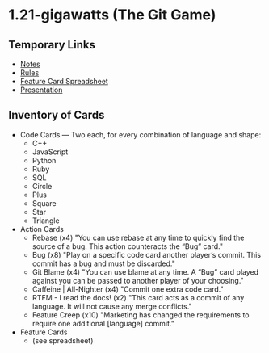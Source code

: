 # 1.21-gigawatts (The Git Game)


## Temporary Links

- [Notes](https://docs.google.com/a/elementaltechnologies.com/document/d/1fmAEsnFNizW7_NHXXLiRp4l0VyQpGWPvsFCAZzsrBCM/edit)
- [Rules](https://docs.google.com/a/elementaltechnologies.com/document/d/1un28PxXGdCHih5cI_m1a5xPwBJrTAXLN3qvdmOEkwoA/edit)
- [Feature Card Spreadsheet](https://docs.google.com/a/elementaltechnologies.com/spreadsheet/ccc?key=0AsDelZZ75dXvdFFVV2lRV3hQTGtoRWcwMHFqVHY5NVE&usp=sharing#gid=0)
- [Presentation](https://docs.google.com/a/elementaltechnologies.com/presentation/d/1tfpYc7mlG5RjarU2N7eCieb4zkBnLDMcqhZXxr6Dj-M/edit?usp=sharing)

## Inventory of Cards

- Code Cards — Two each, for every combination of language and shape:
    - C++
    - JavaScript
    - Python
    - Ruby
    - SQL
    - Circle
    - Plus
    - Square
    - Star
    - Triangle
- Action Cards
    - Rebase (x4) "You can use rebase at any time to quickly find the source of a bug. This action counteracts the “Bug” card."
    - Bug (x8) "Play on a specific code card another player’s commit. This commit has a bug and must be discarded."
    - Git Blame (x4) "You can use blame at any time. A “Bug” card played against you can be passed to another player of your choosing."
    - Caffeine | All-Nighter (x4) "Commit one extra code card."
    - RTFM - I read the docs! (x2) "This card acts as a commit of any language. It will not cause any merge conflicts."
    - Feature Creep (x10) "Marketing has changed the requirements to require one additional [language] commit."
- Feature Cards
    - (see spreadsheet)

